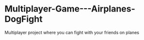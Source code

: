 # Multiplayer-Game---Airplanes-DogFight
 Multiplayer project where you can fight with your friends on planes
